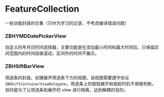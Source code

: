 # FeatureCollection

一些功能封装的合集（只作为学习的记录，不考虑编译错误问题）

### ZBHYMDDatePickerView

自定义的年月日时间选择器，主要功能是在添加最小时间和最大时间后，只保留区间范围内的时间段做滚动，区间外的时间不展示。
### ZBHSiftBarView

筛选条的封装。创建展开筛选条下方的视图，该视图需要遵守协议 `ZBHSiftContainerViewDelegate`，筛选条上的按钮展开和收起时机不用做判断。目的是为了让筛选条和展开的 view 进行隔离，达到解耦的目的。
